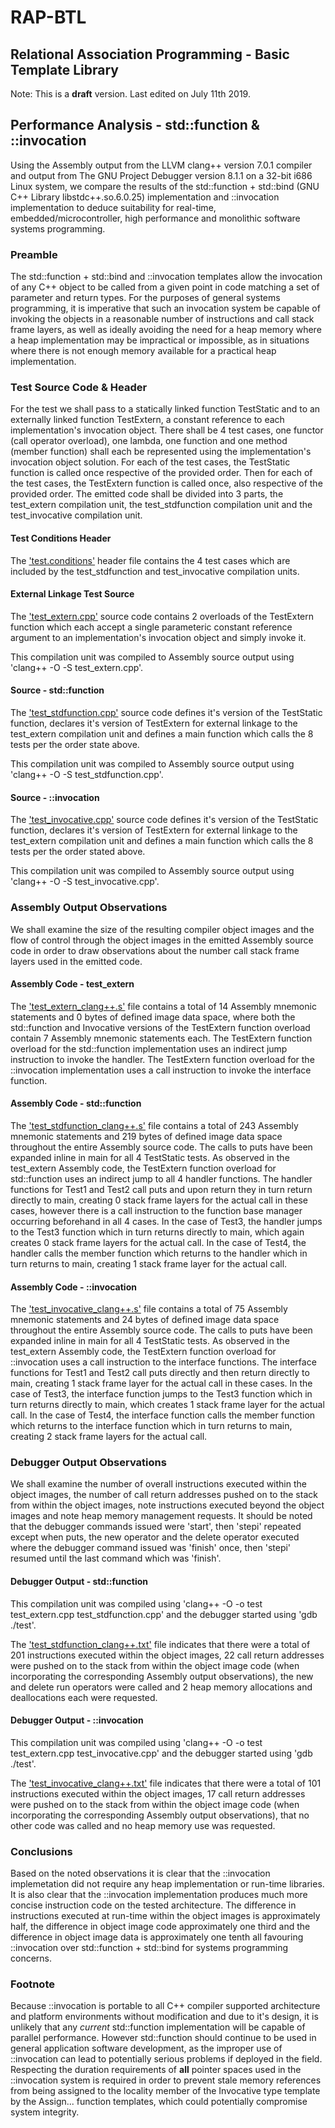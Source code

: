 # RAP-BTL
## Relational Association Programming - Basic Template Library

Note: This is a **draft** version.
      Last edited on July 11th 2019.

## Performance Analysis - std::function & ::invocation

Using the Assembly output from the LLVM clang++ version 7.0.1 compiler and 
output from The GNU Project Debugger version 8.1.1 on a 32-bit i686 Linux 
system, we compare the results of the std::function + std::bind (GNU C++ Library
libstdc++.so.6.0.25) implementation and ::invocation implementation to deduce 
suitability for real-time, embedded/microcontroller, high performance and 
monolithic software systems programming.

### Preamble

The std::function + std::bind and ::invocation templates allow the invocation of
any C++ object to be called from a given point in code matching a set of 
parameter and return types.  For the purposes of general systems programming, it 
is imperative that such an invocation system be capable of invoking the objects 
in a reasonable number of instructions and call stack frame layers, as well as 
ideally avoiding the need for a heap memory where a heap implementation may be 
impractical or impossible, as in situations where there is not enough
memory available for a practical heap implementation.

### Test Source Code & Header

For the test we shall pass to a statically linked function TestStatic and to an 
externally linked function TestExtern, a constant reference to each 
implementation's invocation object.  There shall be 4 test cases, one functor
(call operator overload), one lambda, one function and one method (member 
function) shall each be represented using the implementation's invocation object 
solution.  For each of the test cases, the TestStatic function is called once 
respective of the provided order.  Then for each of the test cases, the 
TestExtern function is called once, also respective of the provided order.  The 
emitted code shall be divided into 3 parts, the test_extern compilation unit, 
the test_stdfunction compilation unit and the test_invocative compilation unit.

#### Test Conditions Header

The
['test.conditions'](http://github.com/ASA1976/RAP-BTL/blob/master/test.conditions)
header file contains the 4 test cases which are included by the test_stdfunction 
and test_invocative compilation units.

#### External Linkage Test Source

The
['test_extern.cpp'](http://github.com/ASA1976/RAP-BTL/blob/master/test_extern.cpp)
source code contains 2 overloads of the TestExtern function which each accept
a single parameteric constant reference argument to an implementation's 
invocation object and simply invoke it.

This compilation unit was compiled to Assembly source output using 
'clang++ -O -S test_extern.cpp'.

#### Source - std::function

The 
['test_stdfunction.cpp'](http://github.com/ASA1976/RAP-BTL/blob/master/test_stdfunction.cpp)
source code defines it's version of the TestStatic function, declares it's 
version of TestExtern for external linkage to the test_extern compilation unit
and defines a main function which calls the 8 tests per the order state above.

This compilation unit was compiled to Assembly source output using
'clang++ -O -S test_stdfunction.cpp'.

#### Source - ::invocation

The
['test_invocative.cpp'](http://github.com/ASA1976/RAP-BTL/blob/master/test_invocative.cpp) 
source code defines it's version of the TestStatic function, declares it's
version of TestExtern for external linkage to the test_extern compilation unit
and defines a main function which calls the 8 tests per the order stated above.

This compilation unit was compiled to Assembly source output using
'clang++ -O -S test_invocative.cpp'.

### Assembly Output Observations

We shall examine the size of the resulting compiler object images and the flow 
of control through the object images in the emitted Assembly source code in 
order to draw observations about the number call stack frame layers used in the 
emitted code.

#### Assembly Code - test_extern

The
['test_extern_clang++.s'](http://github.com/ASA1976/RAP-BTL/blob/master/test_extern_clang%2B%2B.s)
file contains a total of 14 Assembly mnemonic statements and 0 bytes of defined
image data space, where both the std::function and Invocative versions of the 
TestExtern function overload contain 7 Assembly mnemonic statements each.  The 
TestExtern function overload for the std::function implementation uses an 
indirect jump instruction to invoke the handler.  The TestExtern function 
overload for the ::invocation implementation uses a call instruction to invoke 
the interface function. 

#### Assembly Code - std::function

The
['test_stdfunction_clang++.s'](http://github.com/ASA1976/RAP-BTL/blob/master/test_stdfunction_clang%2B%2B.s)
file contains a total of 243 Assembly mnemonic statements and 219 bytes of 
defined image data space throughout the entire Assembly source code.  The calls 
to puts have been expanded inline in main for all 4 TestStatic tests.  As 
observed in the test_extern Assembly code, the TestExtern function overload for 
std::function uses an indirect jump to all 4 handler functions.  The handler
functions for Test1 and Test2 call puts and upon return they in turn return 
directly to main, creating 0 stack frame layers for the actual call in these 
cases, however there is a call instruction to the function base manager 
occurring beforehand in all 4 cases.  In the case of Test3, the handler jumps to
the Test3 function which in turn returns directly to main, which again creates 0
stack frame layers for the actual call.  In the case of Test4, the handler calls 
the member function which returns to the handler which in turn returns to main, 
creating 1 stack frame layer for the actual call.

#### Assembly Code - ::invocation

The
['test_invocative_clang++.s'](http://github.com/ASA1976/RAP-BTL/blob/master/test_invocative_clang%2B%2B.s)
file contains a total of 75 Assembly mnemonic statements and 24 bytes of defined 
image data space throughout the entire Assembly source code.  The calls to puts 
have been expanded inline in main for all 4 TestStatic tests.  As observed in 
the test_extern Assembly code, the TestExtern function overload for ::invocation 
uses a call instruction to the interface functions.  The interface functions for 
Test1 and Test2 call puts directly and then return directly to main, creating 1 
stack frame layer for the actual call in these cases.  In the case of Test3, the
interface function jumps to the Test3 function which in turn returns directly to
main, which creates 1 stack frame layer for the actual call.  In the case of 
Test4, the interface function calls the member function which returns to the 
interface function which in turn returns to main, creating 2 stack frame layers 
for the actual call.

### Debugger Output Observations

We shall examine the number of overall instructions executed within the object
images, the number of call return addresses pushed on to the stack from within 
the object images, note instructions executed beyond the object images and note 
heap memory management requests.  It should be noted that the debugger commands 
issued were 'start', then 'stepi' repeated except when puts, the new operator 
and the delete operator executed where the debugger command issued was 'finish'
once, then 'stepi' resumed until the last command which was 'finish'.

#### Debugger Output - std::function

This compilation unit was compiled using 'clang++ -O -o test test_extern.cpp 
test_stdfunction.cpp' and the debugger started using 'gdb ./test'.

The
['test_stdfunction_clang++.txt'](http://github.com/ASA1976/RAP-BTL/blob/master/test_stdfunction_clang%2B%2B.txt)
file indicates that there were a total of 201 instructions executed within the
object images, 22 call return addresses were pushed on to the stack from within 
the object image code (when incorporating the corresponding Assembly output 
observations), the new and delete run operators were called and 2 heap memory 
allocations and deallocations each were requested.

#### Debugger Output - ::invocation

This compilation unit was compiled using 'clang++ -O -o test test_extern.cpp 
test_invocative.cpp' and the debugger started using 'gdb ./test'.

The
['test_invocative_clang++.txt'](http://github.com/ASA1976/RAP-BTL/blob/master/test_invocative_clang%2B%2B.txt)
file indicates that there were a total of 101 instructions executed within the
object images, 17 call return addresses were pushed on to the stack from within 
the object image code (when incorporating the corresponding Assembly output 
observations), that no other code was called and no heap memory use was 
requested.

### Conclusions

Based on the noted observations it is clear that the ::invocation implemetation 
did not require any heap implementation or run-time libraries.  It is also clear
that the ::invocation implementation produces much more concise instruction code 
on the tested architecture.  The difference in instructions executed at run-time 
within the object images is approximately half, the difference in object image 
code approximately one third and the difference in object image data is 
approximately one tenth all favouring ::invocation over std::function + 
std::bind for systems programming concerns.

### Footnote

Because ::invocation is portable to all C++ compiler supported architecture and 
platform environments without modification and due to it's design, it is 
unlikely that any *current* std::function implementation will be capable of 
parallel performance.  However std::function should continue to be used in
general application software development, as the improper use of ::invocation
can lead to potentially serious problems if deployed in the field.  
Respecting the duration requirements of **all** pointer spaces used in the
::invocation system is required in order to prevent stale memory references
from being assigned to the locality member of the Invocative type template by
the Assign... function templates, which could potentially compromise system 
integrity.

